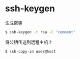 # ssh-keygen

生成密钥

```sh
$ ssh-keygen -t rsa -C "comment"
```

将公钥传送到远程主机上

```sh
$ ssh-copy-id user@host
```

